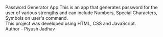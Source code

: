 Password Generator App
This is an app that generates password for the user of various strengths and can include Numbers, Special Characters, Symbols on user's command.
<br/>
This project was developed using HTML, CSS and JavaScript.
<br/>
Author - Piyush Jadhav